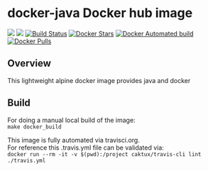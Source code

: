 # docker-java Docker hub image

[![](https://images.microbadger.com/badges/image/imduffy15/docker-java.svg)](https://microbadger.com/images/imduffy15/docker-java "Get your own image badge on microbadger.com")
[![](https://images.microbadger.com/badges/version/imduffy15/docker-java.svg)](https://microbadger.com/images/imduffy15/docker-java "Get your own version badge on microbadger.com")
[![Build Status](https://travis-ci.org/imduffy15/docker-java.svg?branch=master)](https://travis-ci.org/imduffy15/docker-java)
[![Docker Stars](https://img.shields.io/docker/stars/imduffy15/docker-java.svg?style=flat)](https://hub.docker.com/r/imduffy15/docker-java/)
[![Docker Automated build](https://img.shields.io/docker/automated/imduffy15/docker-java.svg?style=flat)]()
[![Docker Pulls](https://img.shields.io/docker/pulls/imduffy15/docker-java.svg)]()

## Overview

This lightweight alpine docker image provides java and docker

## Build

For doing a manual local build of the image:  
`make docker_build`

This image is fully automated via travisci.org.  
For reference this .travis.yml file can be validated via:  
`docker run --rm -it -v $(pwd):/project caktux/travis-cli lint ./travis.yml`

